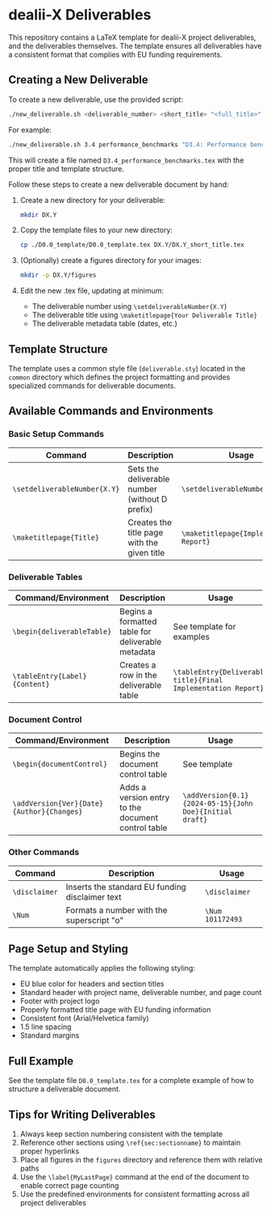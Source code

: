 # dealii-X Deliverables

This repository contains a LaTeX template for dealii-X project deliverables, and the deliverables themselves. The template ensures all deliverables have a consistent format that complies with EU funding requirements.

## Creating a New Deliverable

To create a new deliverable, use the provided script:

```bash
./new_deliverable.sh <deliverable_number> <short_title> "<full_title>"
```

For example:

```bash
./new_deliverable.sh 3.4 performance_benchmarks "D3.4: Performance benchmarks for deal.II-X solvers"
```

This will create a file named `D3.4_performance_benchmarks.tex` with the proper title and template structure.

Follow these steps to create a new deliverable document by hand:

1. Create a new directory for your deliverable:

   ```bash
   mkdir DX.Y
   ```

2. Copy the template files to your new directory:

   ```bash
   cp ./D0.0_template/D0.0_template.tex DX.Y/DX.Y_short_title.tex
   ```

3. (Optionally) create a figures directory for your images:

   ```bash
   mkdir -p DX.Y/figures
   ```

4. Edit the new .tex file, updating at minimum:
   - The deliverable number using `\setdeliverableNumber{X.Y}`
   - The deliverable title using `\maketitlepage{Your Deliverable Title}`
   - The deliverable metadata table (dates, etc.)

## Template Structure

The template uses a common style file (`deliverable.sty`) located in the `common` directory which defines the project formatting and provides specialized commands for deliverable documents.

## Available Commands and Environments

### Basic Setup Commands

| Command | Description | Usage |
|---------|-------------|-------|
| `\setdeliverableNumber{X.Y}` | Sets the deliverable number (without D prefix) | `\setdeliverableNumber{1.2}` |
| `\maketitlepage{Title}` | Creates the title page with the given title | `\maketitlepage{Implementation Report}` |

### Deliverable Tables

| Command/Environment | Description | Usage |
|---------------------|-------------|-------|
| `\begin{deliverableTable}` | Begins a formatted table for deliverable metadata | See template for examples |
| `\tableEntry{Label}{Content}` | Creates a row in the deliverable table | `\tableEntry{Deliverable title}{Final Implementation Report}` |

### Document Control

| Command/Environment | Description | Usage |
|---------------------|-------------|-------|
| `\begin{documentControl}` | Begins the document control table | See template |
| `\addVersion{Ver}{Date}{Author}{Changes}` | Adds a version entry to the document control table | `\addVersion{0.1}{2024-05-15}{John Doe}{Initial draft}` |

### Other Commands

| Command | Description | Usage |
|---------|-------------|-------|
| `\disclaimer` | Inserts the standard EU funding disclaimer text | `\disclaimer` |
| `\Num` | Formats a number with the superscript "o" | `\Num 101172493` |

## Page Setup and Styling

The template automatically applies the following styling:

- EU blue color for headers and section titles
- Standard header with project name, deliverable number, and page count
- Footer with project logo
- Properly formatted title page with EU funding information
- Consistent font (Arial/Helvetica family)
- 1.5 line spacing
- Standard margins

## Full Example

See the template file `D0.0_template.tex` for a complete example of how to structure a deliverable document.

## Tips for Writing Deliverables

1. Always keep section numbering consistent with the template
2. Reference other sections using `\ref{sec:sectionname}` to maintain proper hyperlinks
3. Place all figures in the `figures` directory and reference them with relative paths
4. Use the `\label{MyLastPage}` command at the end of the document to enable correct page counting
5. Use the predefined environments for consistent formatting across all project deliverables
